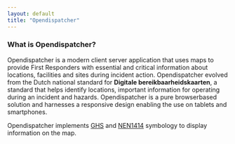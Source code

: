 ```yaml
---
layout: default
title: "Opendispatcher"
---
```


### What is Opendispatcher?

Opendispatcher is a modern client server application that uses maps to provide First Responders with essential and critical information about locations, facilities and sites during incident action. Opendispatcher evolved from the Dutch national standard for **Digitale bereikbaarheidskaarten**, a standard that helps identify locations, important information for operating during an incident and hazards. Opendispatcher is a pure browserbased solution and harnesses a responsive design enabling the use on tablets and smartphones.

Opendispatcher implements  [GHS](http://www.unece.org/trans/danger/publi/ghs/ghs_welcome_e.html) and [NEN1414](https://www.nen.nl/NEN-Shop-2/Standard/NEN-14142007-nl.htm) symbology to display information on the map.
